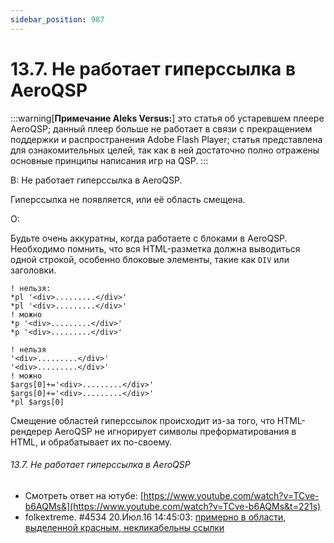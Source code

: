 ```yaml
---
sidebar_position: 987
---
```


# 13.7. Не работает гиперссылка в AeroQSP
<!-- [:faq_13_07] -->

:::warning[**Примечание Aleks Versus:**]
это статья об устаревшем плеере AeroQSP; данный плеер больше не работает в связи с прекращением поддержки и распространения Adobe Flash Player; статья представлена для ознакомительных целей, так как в ней достаточно полно отражены основные принципы написания игр на QSP.
:::

В: Не работает гиперссылка в AeroQSP.

Гиперссылка не появляется, или её область смещена.

О:

Будьте очень аккуратны, когда работаете с блоками в AeroQSP. Необходимо помнить, что вся HTML-разметка должна выводиться одной строкой, особенно блоковые элементы, такие как `DIV` или заголовки.
```qsp
! нельзя: 
*pl '<div>.........</div>' 
*pl '<div>.........</div>' 
! можно 
*p '<div>.........</div>' 
*p '<div>.........</div>'

! нельзя 
'<div>.........</div>' 
'<div>.........</div>' 
! можно 
$args[0]+='<div>.........</div>' 
$args[0]+='<div>.........</div>'
*pl $args[0]
```
Смещение областей гиперссылок происходит из-за того, что HTML-рендерер AeroQSP не игнорирует символы преформатирования в HTML, и обрабатывает их по-своему.

###### 13.7. Не работает гиперссылка в AeroQSP
<!-- [:link_13_07] -->
- Смотреть ответ на ютубе: [https://www.youtube.com/watch?v=TCve-b6AQMs&](https://www.youtube.com/watch?v=TCve-b6AQMs&t=221s)
- folkextreme. #4534 20.Июл.16 14:45:03: [примерно в области, выделенной красным, некликабельны ссылки](https://qsp.org/index.php?option=com_agora&task=topic&id=40&p=182&prc=25&Itemid=57#p24397)
